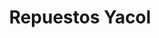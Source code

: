 ---
title: "Repuestos Yacol"
url: /santo-domingo-este/repuestos-yacol-calle-puerto-rico/
shop: piezas de automóviles
---